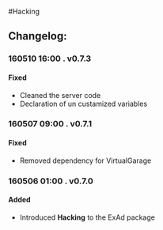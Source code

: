 #Hacking  
## Changelog:    

### 160510 16:00 . v0.7.3  
#### Fixed  
* Cleaned the server code  
* Declaration of un custamized variables  

### 160507 09:00 . v0.7.1  
#### Fixed  
* Removed dependency for VirtualGarage

### 160506 01:00 . v0.7.0  
#### Added  
* Introduced **Hacking** to the ExAd package
